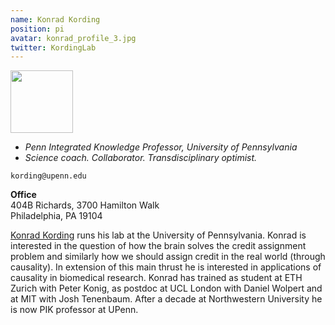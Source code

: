 ```yaml
---
name: Konrad Kording
position: pi
avatar: konrad_profile_3.jpg
twitter: KordingLab
---
```


<img width="100" src="{{site.baseurl}}/images/people/{{page.avatar}}" data-action="zoom">

- _Penn Integrated Knowledge Professor, University of Pennsylvania_<br>
- _Science coach. Collaborator. Transdisciplinary optimist._

<i class="fa fa-envelope-o"></i> `kording@upenn.edu`

**Office**<br>
404B Richards, 3700 Hamilton Walk <br>
Philadelphia, PA 19104

[Konrad Kording](http://koerding.com/) runs his lab at the University of Pennsylvania.
Konrad is interested in the question of how the brain solves the credit assignment problem and
similarly how we should assign credit in the real world (through causality). In extension
of this main thrust he is interested in applications of causality in biomedical research.
Konrad has trained as student at ETH Zurich with Peter Konig, as postdoc at UCL London with Daniel
Wolpert and at MIT with Josh Tenenbaum. After a decade at Northwestern University he is now
PIK professor at UPenn.
